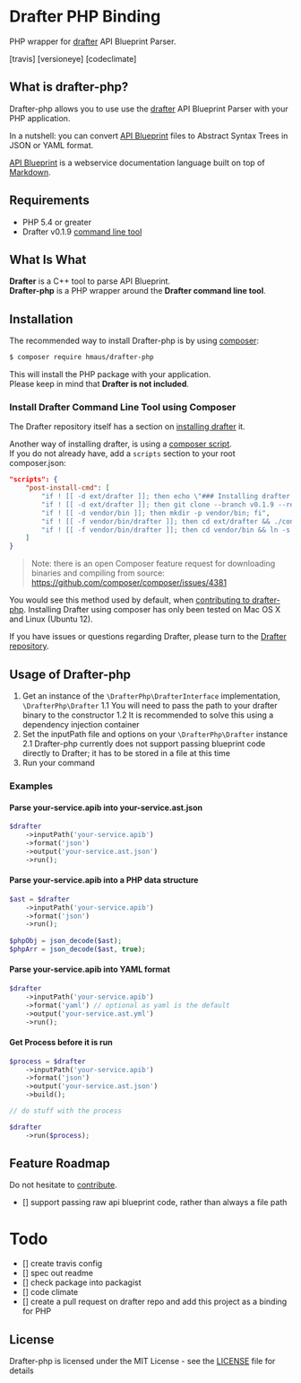 # Drafter PHP Binding
PHP wrapper for [drafter](https://github.com/apiaryio/drafter) API Blueprint Parser.

[travis] [versioneye] [codeclimate]

## What is drafter-php?
Drafter-php allows you to use use the [drafter](https://github.com/apiaryio/drafter) API Blueprint Parser
with your PHP application.

In a nutshell: you can convert [API Blueprint](http://apiblueprint.org/) files to 
Abstract Syntax Trees in JSON or YAML format.

[API Blueprint](http://apiblueprint.org/) is a webservice documentation language built on top of 
[Markdown](https://en.wikipedia.org/wiki/Markdown).

## Requirements
* PHP 5.4 or greater
* Drafter v0.1.9 [command line tool](https://github.com/apiaryio/drafter#drafter-command-line-tool)

## What Is What
**Drafter** is a C++ tool to parse API Blueprint.  
**Drafter-php** is a PHP wrapper around the **Drafter command line tool**.

## Installation
The recommended way to install Drafter-php is by using [composer](https://getcomposer.org):

```bash
$ composer require hmaus/drafter-php
```

This will install the PHP package with your application.  
Please keep in mind that **Drafter is not included**.

### Install Drafter Command Line Tool using Composer
The Drafter repository itself has a section on [installing drafter](https://github.com/apiaryio/drafter#install) it.

Another way of installing drafter, is using a [composer script](https://getcomposer.org/doc/articles/scripts.md).  
If you do not already have, add a `scripts` section to your root composer.json:

```json
"scripts": {
    "post-install-cmd": [
        "if ! [[ -d ext/drafter ]]; then echo \"### Installing drafter to ./ext; drafter bin to ./vendor/bin/ ###\"; fi",
        "if ! [[ -d ext/drafter ]]; then git clone --branch v0.1.9 --recursive https://github.com/apiaryio/drafter.git ext/drafter; fi",
        "if ! [[ -d vendor/bin ]]; then mkdir -p vendor/bin; fi",
        "if ! [[ -f vendor/bin/drafter ]]; then cd ext/drafter && ./configure && make drafter; fi",
        "if ! [[ -f vendor/bin/drafter ]]; then cd vendor/bin && ln -s ../../ext/drafter/bin/drafter drafter; fi"
    ]
}
```

> Note: there is an open Composer feature request for downloading binaries and 
> compiling from source: https://github.com/composer/composer/issues/4381

You would see this method used by default, when [contributing to drafter-php](CONTRIBUTING.md).
Installing Drafter using composer has only been tested on Mac OS X and Linux (Ubuntu 12).

If you have issues or questions regarding Drafter, please turn to 
the [Drafter repository](https://github.com/apiaryio/drafter).

## Usage of Drafter-php
1. Get an instance of the `\DrafterPhp\DrafterInterface` implementation, `\DrafterPhp\Drafter`
1.1 You will need to pass the path to your drafter binary to the constructor
1.2 It is recommended to solve this using a dependency injection container
2. Set the inputPath file and options on your `\DrafterPhp\Drafter` instance
2.1 Drafter-php currently does not support passing blueprint code directly to Drafter;
    it has to be stored in a file at this time
3. Run your command
    
### Examples

#### Parse your-service.apib into your-service.ast.json

```php
$drafter
    ->inputPath('your-service.apib')
    ->format('json')
    ->output('your-service.ast.json')
    ->run();
```

#### Parse your-service.apib into a PHP data structure

```php
$ast = $drafter
    ->inputPath('your-service.apib')
    ->format('json')
    ->run();
    
$phpObj = json_decode($ast);
$phpArr = json_decode($ast, true);
```

#### Parse your-service.apib into YAML format

```php
$drafter
    ->inputPath('your-service.apib')
    ->format('yaml') // optional as yaml is the default
    ->output('your-service.ast.yml')
    ->run();
```

#### Get Process before it is run

```php
$process = $drafter
    ->inputPath('your-service.apib')
    ->format('json')
    ->output('your-service.ast.json')
    ->build();

// do stuff with the process

$drafter
    ->run($process);
```

## Feature Roadmap
Do not hesitate to [contribute](https://github.com/hendrikmaus/drafter-php/blob/master/CONTRIBUTING.md).

* [] support passing raw api blueprint code, rather than always a file path

# Todo
* [] create travis config
* [] spec out readme
* [] check package into packagist
* [] code climate
* [] create a pull request on drafter repo and add this project as a binding for PHP


## License
Drafter-php is licensed under the MIT License - see the [LICENSE](https://github.com/hendrikmaus/drafter-php/blob/master/LICENSE) file for details
